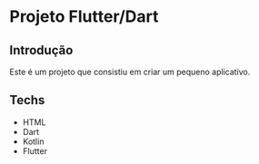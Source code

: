 # Projeto Flutter/Dart

<h2>Introdução</h2>
<p>Este é um projeto que consistiu em criar um pequeno aplicativo.</p>
<h2>Techs</h2>
<ul>
  <li>HTML</li>
  <li>Dart</li>
  <li>Kotlin</li>
  <li>Flutter</li>
</ul>
